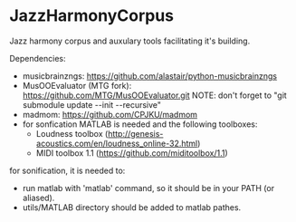 # JazzHarmonyCorpus
Jazz harmony corpus and auxulary tools facilitating it's building.

Dependencies:
   * musicbrainzngs: https://github.com/alastair/python-musicbrainzngs
   * MusOOEvaluator (MTG fork): https://github.com/MTG/MusOOEvaluator.git
     NOTE: don't forget to "git submodule update --init --recursive"
   * madmom: https://github.com/CPJKU/madmom
   * for sonfication MATLAB is needed and the following toolboxes:
      * Loudness toolbox (http://genesis-acoustics.com/en/loudness_online-32.html)
      * MIDI toolbox 1.1 (https://github.com/miditoolbox/1.1)

for sonification, it is needed to:
   * run matlab with 'matlab' command, so it should be in your PATH (or aliased).
   * utils/MATLAB directory should be added to matlab pathes.
